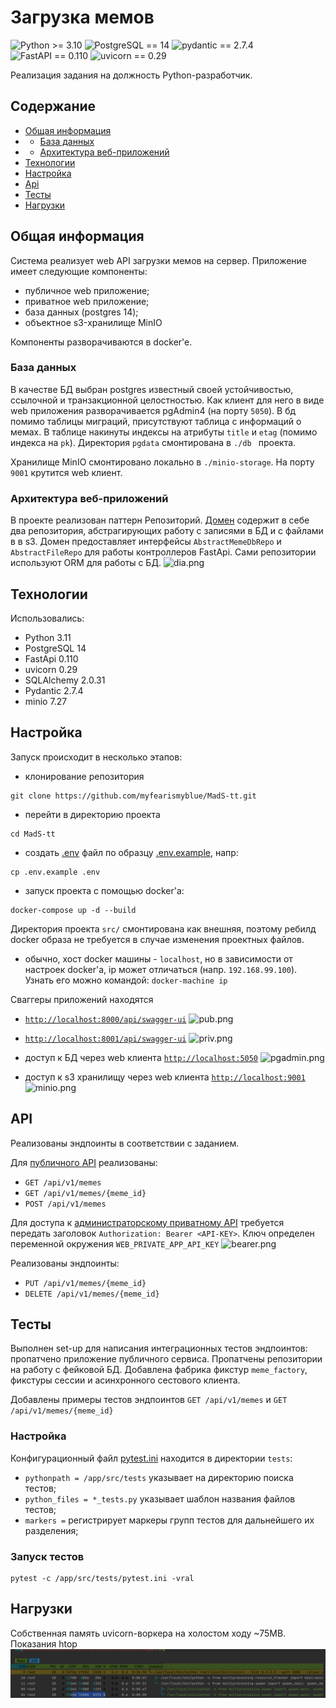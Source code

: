 # Загрузка мемов
![Python >= 3.10](https://img.shields.io/pypi/pyversions/django?style=plastic)
![PostgreSQL == 14](https://img.shields.io/static/v1?label=PostgreSQL&message=14&color=darkblue&style=plastic)
![pydantic == 2.7.4](https://img.shields.io/static/v1?label=pydantic&message=2.7.4&color=red&style=plastic)
![FastAPI == 0.110](https://img.shields.io/static/v1?label=FastAPI&message=0.110&color=darkgreen&style=plastic)
![uvicorn == 0.29](https://img.shields.io/static/v1?label=uvicorn&message=0.29&color=brightgreen&style=plastic)

Реализация задания на должность Python-разработчик.
## Содержание
* [Общая информация](#общая-информация)
* * [База данных](#база-данных)
* * [Архитектура веб-приложений](#архитектура-веб-приложений)
* [Технологии](#технологии)
* [Настройка](#настройка)
* [Api](#api)
* [Тесты](#тесты)
* [Нагрузки](#нагрузки)

## Общая информация
Система реализует web API загрузки мемов на сервер.
Приложение имеет следующие компоненты: 
- публичное web приложение;
- приватное web приложение;
- база данных (postgres 14);
- объектное s3-хранилище MinIO

Компоненты разворачиваются в docker'e.


### База данных
В качестве БД выбран postgres известный своей устойчивостью, ссылочной и транзакционной целостностью. Как клиент для 
него в виде web приложения разворачивается pgAdmin4 (на порту ```5050```).
В бд помимо таблицы миграций, присутствуют таблица с информаций о мемах. В таблице накинуты индексы на атрибуты 
```title``` и ```etag``` (помимо индекса на ```pk```).
Директория ```pgdata``` смонтирована в ```./db ``` проекта.

Хранилище MinIO смонтировано локально в ```./minio-storage```. На порту ```9001``` крутится web клиент.


### Архитектура веб-приложений
В проекте реализован паттерн Репозиторий. [Домен](src%2Fcore) содержит в себе два репозитория, абстрагирующих работу с 
записями в БД и с файлами в в s3. Домен предоставляет интерфейсы ```AbstractMemeDbRepo```  и ```AbstractFileRepo``` для 
работы контроллеров FastApi. Сами репозитории используют ORM для работы с БД.
![dia.png](.github%2F_media%2Fdia.png)


## Технологии
Использовались:
- Python 3.11
- PostgreSQL 14
- FastApi 0.110
- uvicorn 0.29
- SQLAlchemy 2.0.31
- Pydantic 2.7.4
- minio 7.27

	
## Настройка
Запуск происходит в несколько этапов:

- клонирование репозитория
```commandline
git clone https://github.com/myfearismyblue/MadS-tt.git
```
- перейти в директорию проекта
```commandline
cd MadS-tt
```
- создать [.env](.env) файл по образцу [.env.example](.env.example), напр:
```commandline
cp .env.example .env
```

- запуск проекта с помощью docker'a:
```commandline
docker-compose up -d --build
```
Директория проекта ```src/``` смонтирована как внешняя, поэтому ребилд docker образа не требуется в случае изменения проектных файлов.

- обычно, хост docker машины - ```localhost```, но в зависимости от настроек docker'a, ip может отличаться (напр. ```192.168.99.100```). Узнать его можно командой:
```docker-machine ip```

Сваггеры приложений находятся

- [```http://localhost:8000/api/swagger-ui```](http://localhost:8000/api/swagger-ui)
![pub.png](.github%2F_media%2Fpub.png)

- [```http://localhost:8001/api/swagger-ui```](http://localhost:8001/api/swagger-ui)
![priv.png](.github%2F_media%2Fpriv.png)



- доступ к БД через web клиента [```http://localhost:5050```](http://localhost:5050)
![pgadmin.png](.github%2F_media%2Fpgadmin.png)

- доступ к s3 хранилищу через web клиента [```http://localhost:9001```](http://localhost:9001)
![minio.png](.github%2F_media%2Fminio.png)
	
## API
Реализованы эндпоинты в соответствии с заданием.

Для [публичного API](http://localhost:8000/api/swagger-ui) реализованы: 
- ```GET /api/v1/memes```
- ```GET /api/v1/memes/{meme_id}```
- ```POST /api/v1/memes```


Для доступа к [администраторскому приватному API](http://localhost:8000/api/swagger-ui) требуется передать заголовок ```Authorization: Bearer <API-KEY>```. Ключ
определен переменной окружения ```WEB_PRIVATE_APP_API_KEY```
![bearer.png](.github%2F_media%2Fbearer.png)

Реализованы эндпоинты:

- ```PUT /api/v1/memes/{meme_id}```
- ```DELETE /api/v1/memes/{meme_id}```

## Тесты
Выполнен set-up для написания интеграционных тестов эндпоинтов:
пропатчено приложение публичного сервиса. Пропатчены репозитории на работу с фейковой БД.
Добавлена фабрика фикстур ```meme_factory```, фикстуры сессии и асинхронного сестового клиента.

Добавлены примеры тестов эндпоинтов ```GET /api/v1/memes``` и ```GET /api/v1/memes/{meme_id}```
### Настройка
Конфигурационный файл [pytest.ini](src%2Ftests%2Fpytest.ini) находится в директории ```tests```:
- ```pythonpath = /app/src/tests``` указывает на директорию поиска тестов;
- ```python_files = *_tests.py``` указывает шаблон названия файлов тестов;
- ```markers =``` регистрирует маркеры групп тестов для дальнейшего их разделения;

### Запуск тестов
```commandline
pytest -c /app/src/tests/pytest.ini -vral 
```


## Нагрузки
Собственная память uvicorn-воркера на холостом ходу ~75MB.
Показания htop
![htop.png](.github%2F_media%2Fhtop.png)







